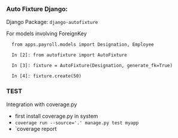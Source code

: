 ### Auto Fixture Django:

Django Package: `django-autofixture`

For models involving ForeignKey

``` 
  from apps.payroll.models import Designation, Employee

  In [2]: from autofixture import AutoFixture
  
  In [3]: fixture = AutoFixture(Designation, generate_fk=True)
  
  In [4]: fixture.create(50)
```

### TEST

Integration with coverage.py

- first install coverage.py in system
- `coverage run --source='.' manage.py test myapp`
- `coverage report
